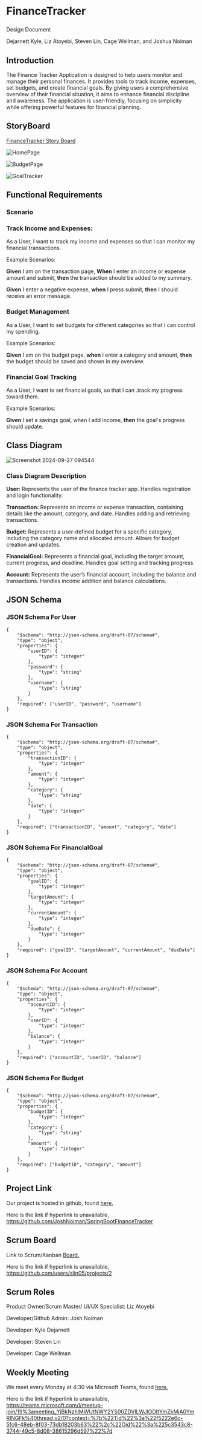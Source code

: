 # FinanceTracker

###

Design Document

Dejarnett Kyle, Liz Atoyebi, Steven Lin, Cage Wellman, and Joshua Noiman

## Introduction
The Finance Tracker Application is designed to help users monitor and manage their personal finances. 
It provides tools to track income, expenses, set budgets, and create financial goals. 
By giving users a comprehensive overview of their financial situation, it aims to enhance financial discipline and awareness. 
The application is user-friendly, focusing on simplicity while offering powerful features for financial planning. 

## StoryBoard

[FinanceTracker Story Board](https://mailuc-my.sharepoint.com/:p:/g/personal/dejarnke_mail_uc_edu/ESzIoB7G1UFDj7PdxQgImJ0BSLLoNDhJMm471HpQWG-o_Q?wdOrigin=TEAMS-MAGLEV.p2p_ns.rwc&wdExp=TEAMS-TREATMENT&wdhostclicktime=1727453633285&web=1)

![HomePage](https://github.com/user-attachments/assets/359b4997-bfe5-4f63-98fd-1f4bc3ef1199)

![BudgetPage](https://github.com/user-attachments/assets/9de606e5-80be-4fd7-b1e1-b9262b7bca40)

![GoalTracker](https://github.com/user-attachments/assets/91032160-8a81-4408-8b12-0ff507c66caa)

## Functional Requirements

### Scenario

### Track Income and Expenses: 

As a User, I want to track my income and expenses so that I can monitor my financial transactions. 

Example Scenarios: 

**Given** I am on the transaction page, **When** I enter an income or expense amount and submit, 
**then** the transaction should be added to my summary. 

**Given** I enter a negative expense, **when** I press submit, 
**then** I should receive an error message. 

### Budget Management 

As a User, I want to set budgets for different categories 
so that I can control my spending. 

Example Scenarios: 

**Given** I am on the budget page, **when** I enter a category and amount, 
**then** the budget should be saved and shown in my overview. 

### Financial Goal Tracking 

As a User, I want to set financial goals, 
so that I can .track my progress toward them. 

Example Scenarios: 

**Given** I set a savings goal, when I add income, 
**then** the goal's progress should update. 

## Class Diagram

![Screenshot 2024-09-27 094544](https://github.com/user-attachments/assets/62834ced-ce29-4c7e-bd34-b9c02c522cdd)

### Class Diagram Description

**User:** Represents the user of the finance tracker app. Handles registration and login functionality. 

**Transaction:** Represents an income or expense transaction, containing details like the amount, category, and date. Handles adding and retrieving transactions. 

**Budget:** Represents a user-defined budget for a specific category, including the category name and allocated amount. Allows for budget creation and updates. 

**FinancialGoal:** Represents a financial goal, including the target amount, current progress, and deadline. Handles goal setting and tracking progress. 

**Account:** Represents the user’s financial account, including the balance and transactions. Handles income addition and balance calculations. 

## JSON Schema

### JSON Schema For User

```
{
    "$schema": "http://json-schema.org/draft-07/schema#",
    "type": "object",
    "properties": {
        "userID": {
            "type": "integer"
        },
        "password": {
            "type": "string"
        },
        "username": {
            "type": "string"
        }
    },
    "required": ["userID", "password", "username"]
}
```

### JSON Schema For Transaction

```
{
    "$schema": "http://json-schema.org/draft-07/schema#",
    "type": "object",
    "properties": {
        "transactionID": {
            "type": "integer"
        },
        "amount": {
            "type": "integer"
        },
        "category": {
            "type": "string"
        },
        "date": {
            "type": "integer"
        }
    },
    "required": ["transactionID", "amount", "category", "date"]
}

```

### JSON Schema For FinancialGoal

```
{
    "$schema": "http://json-schema.org/draft-07/schema#",
    "type": "object",
    "properties": {
        "goalID": {
            "type": "integer"
        },
        "targetAmount": {
            "type": "integer"
        },
        "currentAmount": {
            "type": "integer"
        },
        "dueDate": {
            "type": "integer"
        }
    },
    "required": ["goalID", "targetAmount", "currentAmount", "dueDate"]
}

```

### JSON Schema For Account

```
{
    "$schema": "http://json-schema.org/draft-07/schema#",
    "type": "object",
    "properties": {
        "accountID": {
            "type": "integer"
        },
        "userID": {
            "type": "integer"
        },
        "balance": {
            "type": "integer"
        }
    },
    "required": ["accountID", "userID", "balance"]
}

```

### JSON Schema For Budget

```
{
    "$schema": "http://json-schema.org/draft-07/schema#",
    "type": "object",
    "properties": {
        "budgetID": {
            "type": "integer"
        },
        "category": {
            "type": "string"
        },
        "amount": {
            "type": "integer"
        }
    },
    "required": ["budgetID", "category", "amount"]
}

```

## Project Link
Our project is hosted in github, found [here.](https://github.com/JoshNoiman/SpringBootFinanceTracker)

Here is the link if hyperlink is unavailable, https://github.com/JoshNoiman/SpringBootFinanceTracker

## Scrum Board

Link to Scrum/Kanban [Board.](https://github.com/users/slin05/projects/2)

Here is the link if hyperlink is unavailable, https://github.com/users/slin05/projects/2

## Scrum Roles
Product Owner/Scrum Master/ UI/UX Specialist: Liz Atoyebi 

Developer/Github Admin: Josh Noiman 

Developer: Kyle Dejarnett 

Developer: Steven Lin 

Developer: Cage Wellman 

## Weekly Meeting

 We meet every Monday at 4:30 via Microsoft Teams, found [here.](https://teams.microsoft.com/l/meetup-join/19%3ameeting_YjBkNzhlMWUtNWY2YS00ZDVlLWJlODItYmZkMjA0YmRlNGFk%40thread.v2/0?context=%7b%22Tid%22%3a%22f5222e6c-5fc6-48eb-8f03-73db18203b63%22%2c%22Oid%22%3a%225c3543c8-3744-49c5-8d08-38615296d597%22%7d)

 Here is the link if hyperlink is unavailable, https://teams.microsoft.com/l/meetup-join/19%3ameeting_YjBkNzhlMWUtNWY2YS00ZDVlLWJlODItYmZkMjA0YmRlNGFk%40thread.v2/0?context=%7b%22Tid%22%3a%22f5222e6c-5fc6-48eb-8f03-73db18203b63%22%2c%22Oid%22%3a%225c3543c8-3744-49c5-8d08-38615296d597%22%7d
